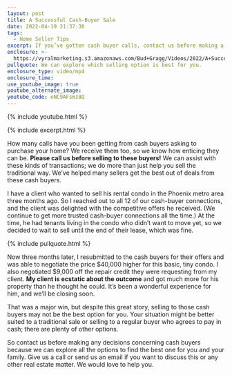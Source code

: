 ```yaml
---
layout: post
title: A Successful Cash-Buyer Sale
date: 2022-04-19 21:37:30
tags:
  - Home Seller Tips
excerpt: If you’ve gotten cash buyer calls, contact us before making a decision.
enclosure: >-
  https://vyralmarketing.s3.amazonaws.com/Bud+Gragg/Videos/2022/A+Successful+Cash-Buyer+Sale.mp4
pullquote: We can explore which selling option is best for you.
enclosure_type: video/mp4
enclosure_time:
use_youtube_image: true
youtube_alternate_image:
youtube_code: eNC9AFsmz8Q
---
```

{% include youtube.html %}

{% include excerpt.html %}

How many calls have you been getting from cash buyers asking to purchase your home? We receive them too, so we know how enticing they can be. **Please call us before selling to these buyers\!** We can assist with these kinds of transactions; we do more than just help you sell the traditional way. We’ve helped many sellers get the best out of deals from these cash buyers.

I have a client who wanted to sell his rental condo in the Phoenix metro area three months ago. So I reached out to all 12 of our cash-buyer connections, and the client was delighted with the competitive offers he received. (We continue to get more trusted cash-buyer connections all the time.) At the time, he had tenants living in the condo who didn’t want to move yet, so we decided to wait to sell until the end of their lease, which was fine.

{% include pullquote.html %}

Now three months later, I resubmitted to the cash buyers for their offers and was able to negotiate the price $40,000 higher for this basic, tiny condo. I also negotiated $9,000 off the repair credit they were requesting from my client. **My client is ecstatic about the outcome** and got much more for his property than he thought he could. It’s been a wonderful experience for him, and we’ll be closing soon.

That was a major win, but despite this great story, selling to those cash buyers may not be the best option for you. Your situation might be better suited to a traditional sale or selling to a regular buyer who agrees to pay in cash; there are plenty of other options.

So contact us before making any decisions concerning cash buyers because we can explore all the options to find the best one for you and your family. Give us a call or send us an email if you want to discuss this or any other real estate matter. We would love to help you.
